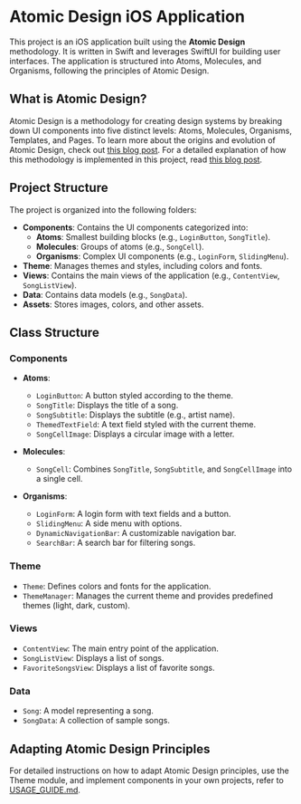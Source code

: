 # Atomic Design iOS Application

This project is an iOS application built using the **Atomic Design** methodology. It is written in Swift and leverages SwiftUI for building user interfaces. The application is structured into Atoms, Molecules, and Organisms, following the principles of Atomic Design.

## What is Atomic Design?
Atomic Design is a methodology for creating design systems by breaking down UI components into five distinct levels: Atoms, Molecules, Organisms, Templates, and Pages. To learn more about the origins and evolution of Atomic Design, check out [this blog post](https://medium.com/@jageenshukla/atomic-design-variants-origins-evolution-and-ios-implementation-e66df41ea637). For a detailed explanation of how this methodology is implemented in this project, read [this blog post](https://medium.com/@jageenshukla/revolutionize-your-ios-development-with-atomic-design-and-swiftui-eccda25808f8).

## Project Structure

The project is organized into the following folders:

- **Components**: Contains the UI components categorized into:
  - **Atoms**: Smallest building blocks (e.g., `LoginButton`, `SongTitle`).
  - **Molecules**: Groups of atoms (e.g., `SongCell`).
  - **Organisms**: Complex UI components (e.g., `LoginForm`, `SlidingMenu`).
- **Theme**: Manages themes and styles, including colors and fonts.
- **Views**: Contains the main views of the application (e.g., `ContentView`, `SongListView`).
- **Data**: Contains data models (e.g., `SongData`).
- **Assets**: Stores images, colors, and other assets.

## Class Structure

### Components
- **Atoms**:
  - `LoginButton`: A button styled according to the theme.
  - `SongTitle`: Displays the title of a song.
  - `SongSubtitle`: Displays the subtitle (e.g., artist name).
  - `ThemedTextField`: A text field styled with the current theme.
  - `SongCellImage`: Displays a circular image with a letter.

- **Molecules**:
  - `SongCell`: Combines `SongTitle`, `SongSubtitle`, and `SongCellImage` into a single cell.

- **Organisms**:
  - `LoginForm`: A login form with text fields and a button.
  - `SlidingMenu`: A side menu with options.
  - `DynamicNavigationBar`: A customizable navigation bar.
  - `SearchBar`: A search bar for filtering songs.

### Theme
- `Theme`: Defines colors and fonts for the application.
- `ThemeManager`: Manages the current theme and provides predefined themes (light, dark, custom).

### Views
- `ContentView`: The main entry point of the application.
- `SongListView`: Displays a list of songs.
- `FavoriteSongsView`: Displays a list of favorite songs.

### Data
- `Song`: A model representing a song.
- `SongData`: A collection of sample songs.

## Adapting Atomic Design Principles

For detailed instructions on how to adapt Atomic Design principles, use the Theme module, and implement components in your own projects, refer to [USAGE_GUIDE.md](USAGE_GUIDE.md).